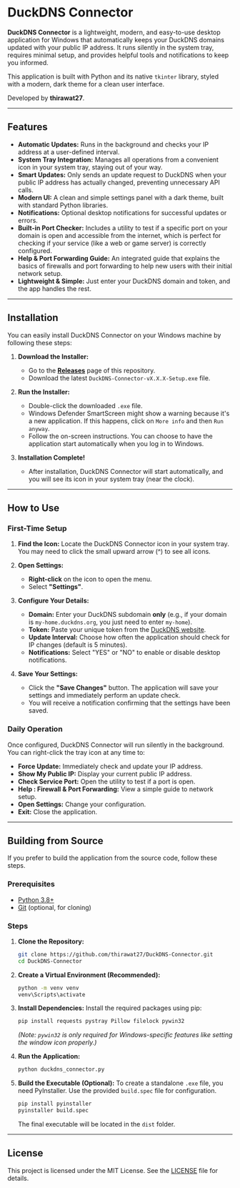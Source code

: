 # DuckDNS Connector

**DuckDNS Connector** is a lightweight, modern, and easy-to-use desktop application for Windows that automatically keeps your DuckDNS domains updated with your public IP address. It runs silently in the system tray, requires minimal setup, and provides helpful tools and notifications to keep you informed.

This application is built with Python and its native `tkinter` library, styled with a modern, dark theme for a clean user interface.

Developed by **thirawat27**.

---

## Features

-   **Automatic Updates:** Runs in the background and checks your IP address at a user-defined interval.
-   **System Tray Integration:** Manages all operations from a convenient icon in your system tray, staying out of your way.
-   **Smart Updates:** Only sends an update request to DuckDNS when your public IP address has actually changed, preventing unnecessary API calls.
-   **Modern UI:** A clean and simple settings panel with a dark theme, built with standard Python libraries.
-   **Notifications:** Optional desktop notifications for successful updates or errors.
-   **Built-in Port Checker:** Includes a utility to test if a specific port on your domain is open and accessible from the internet, which is perfect for checking if your service (like a web or game server) is correctly configured.
-   **Help & Port Forwarding Guide:** An integrated guide that explains the basics of firewalls and port forwarding to help new users with their initial network setup.
-   **Lightweight & Simple:** Just enter your DuckDNS domain and token, and the app handles the rest.

---

## Installation

You can easily install DuckDNS Connector on your Windows machine by following these steps:

1.  **Download the Installer:**
    *   Go to the [**Releases**](https://github.com/thirawat27/DuckDNS-Connector/releases) page of this repository.
    *   Download the latest `DuckDNS-Connector-vX.X.X-Setup.exe` file.

2.  **Run the Installer:**
    *   Double-click the downloaded `.exe` file.
    *   Windows Defender SmartScreen might show a warning because it's a new application. If this happens, click on `More info` and then `Run anyway`.
    *   Follow the on-screen instructions. You can choose to have the application start automatically when you log in to Windows.

3.  **Installation Complete!**
    *   After installation, DuckDNS Connector will start automatically, and you will see its icon in your system tray (near the clock).

---

## How to Use

### First-Time Setup

1.  **Find the Icon:** Locate the DuckDNS Connector icon in your system tray. You may need to click the small upward arrow (^) to see all icons.

2.  **Open Settings:**
    *   **Right-click** on the icon to open the menu.
    *   Select **"Settings"**.

3.  **Configure Your Details:**
    *   **Domain:** Enter your DuckDNS subdomain **only** (e.g., if your domain is `my-home.duckdns.org`, you just need to enter `my-home`).
    *   **Token:** Paste your unique token from the [DuckDNS website](https://www.duckdns.org/).
    *   **Update Interval:** Choose how often the application should check for IP changes (default is 5 minutes).
    *   **Notifications:** Select "YES" or "NO" to enable or disable desktop notifications.

4.  **Save Your Settings:**
    *   Click the **"Save Changes"** button. The application will save your settings and immediately perform an update check.
    *   You will receive a notification confirming that the settings have been saved.

### Daily Operation

Once configured, DuckDNS Connector will run silently in the background. You can right-click the tray icon at any time to:
-   **Force Update:** Immediately check and update your IP address.
-   **Show My Public IP:** Display your current public IP address.
-   **Check Service Port:** Open the utility to test if a port is open.
-   **Help : Firewall & Port Forwarding:** View a simple guide to network setup.
-   **Open Settings:** Change your configuration.
-   **Exit:** Close the application.

---

## Building from Source

If you prefer to build the application from the source code, follow these steps.

### Prerequisites

-   [Python 3.8+](https://www.python.org/downloads/)
-   [Git](https://git-scm.com/downloads/) (optional, for cloning)

### Steps

1.  **Clone the Repository:**
    ```bash
    git clone https://github.com/thirawat27/DuckDNS-Connector.git
    cd DuckDNS-Connector
    ```

2.  **Create a Virtual Environment (Recommended):**
    ```bash
    python -m venv venv
    venv\Scripts\activate
    ```

3.  **Install Dependencies:**
    Install the required packages using pip:
    ```bash
    pip install requests pystray Pillow filelock pywin32
    ```
    *(Note: `pywin32` is only required for Windows-specific features like setting the window icon properly.)*

4.  **Run the Application:**
    ```bash
    python duckdns_connector.py
    ```

5.  **Build the Executable (Optional):**
    To create a standalone `.exe` file, you need PyInstaller. Use the provided `build.spec` file for configuration.
    ```bash
    pip install pyinstaller
    pyinstaller build.spec
    ```
    The final executable will be located in the `dist` folder.

---

## License

This project is licensed under the MIT License. See the [LICENSE](LICENSE) file for details.